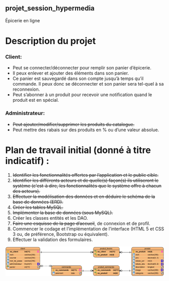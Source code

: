 ## projet_session_hypermedia
Épicerie en ligne

# Description du projet

### **Client:**
- Peut se connecter/déconnecter pour remplir son panier d’épicerie.
- Il peux enlever et ajouter des éléments dans son panier.
- Ce panier est sauvegardé dans son compte jusqu’à temps qu’il commande. Il peux donc se déconnecter et son panier sera tel-quel à sa reconnexion.
- Peut s’abonner à un produit pour recevoir une notification quand le produit est en spécial.

### **Administrateur:**
- ~~Peut ajouter/modifier/supprimer les produits du catalogue.~~
- Peut mettre des rabais sur des produits en % ou d’une valeur absolue. 

# Plan de travail initial (donné à titre indicatif) :
1. ~~Identifier les fonctionnalités offertes par l’application et le public cible.~~
2. ~~Identifier les différents acteurs et de quelle(s) façon(s) ils utiliseront le système (c'est-à dire, les fonctionnalités que le système offre à chacun des acteurs).~~
3. ~~Effectuer la modélisation des données et en déduire le schéma de la base de données (ERD).~~
4. ~~Créer les tables MySQL.~~
5. ~~Implémenter la base de données (sous MySQL).~~
6. Créer les classes entités et les DAO.
7. ~~Faire une esquisse de la page d’accueil~~, de connexion et de profil.
8. Commencer le codage et l’implémentation de l’interface (HTML 5 et CSS 3 ou, de préférence, Bootstrap ou équivalent).
9. Effectuer la validation des formulaires.

![Diagramme Entité-Relation](https://raw.githubusercontent.com/Avasam/projet_session_hypermedia/master/ERD/ERD.png)
